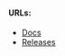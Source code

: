 #### URLs:
- [Docs](https://docs.tigera.io/calico/latest/about/)
- [Releases](https://github.com/projectcalico/calico/releases)
